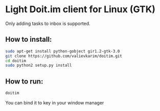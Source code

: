 Light Doit.im client for Linux (GTK)
====================================

Only adding tasks to inbox is supported.

How to install:
---------------

```bash
sudo apt-get install python-gobject gir1.2-gtk-3.0
git clone https://github.com/valievkarim/doitim.git
cd doitim
sudo python2 setup.py install
```

How to run:
-----------

```bash
doitim
```

You can bind it to key in your window manager
